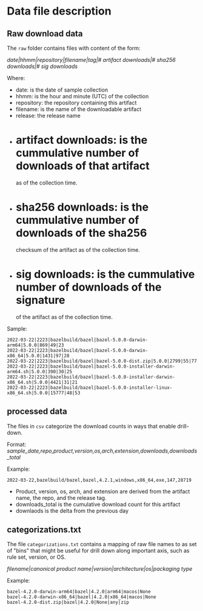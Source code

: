 # Data file description

## Raw download data

The `raw` folder contains files with content of the form:

  *date|hhmm|repository|filename|tag|# artifact downloads|# sha256 downloads|# sig downloads*

Where:

- date: is the date of sample collection
- hhmm: is the hour and minute (UTC) of the collection
- repository: the repository containing this artifact
- filename: is the name of the downloadable artifact
- release: the release name
- # artifact downloads: is the cummulative number of downloads of that artifact
  as of the collection time.
- # sha256 downloads: is the cummulative number of downloads of the sha256
  checksum of the artifact as of the collection time.
- # sig downloads: is the cummulative number of downloads of the signature
  of the artifact as of the collection time.

Sample:

```
2022-03-22|2223|bazelbuild/bazel|bazel-5.0.0-darwin-arm64|5.0.0|869|49|23
2022-03-22|2223|bazelbuild/bazel|bazel-5.0.0-darwin-x86_64|5.0.0|1431|97|28
2022-03-22|2223|bazelbuild/bazel|bazel-5.0.0-dist.zip|5.0.0|2799|55|77
2022-03-22|2223|bazelbuild/bazel|bazel-5.0.0-installer-darwin-arm64.sh|5.0.0|390|30|25
2022-03-22|2223|bazelbuild/bazel|bazel-5.0.0-installer-darwin-x86_64.sh|5.0.0|4421|31|21
2022-03-22|2223|bazelbuild/bazel|bazel-5.0.0-installer-linux-x86_64.sh|5.0.0|15777|48|53
```

## processed data

The files in `csv` categorize the download counts in ways that enable
drill-down.

Format:
  *sample_date,repo,product,version,os,arch,extension,downloads,downloads_total*

Example:

```
2022-03-22,bazelbuild/bazel,bazel,4.2.1,windows,x86_64,exe,147,28719
```

- Product, version, os, arch, and extension are derived from the artifact
  name, the repo, and the release tag.
- downloads_total is the cumulative download count for this artifact
- downlaods is the delta from the previous day


## categorizations.txt

The file `categorizations.txt` contains a mapping of raw file names to
as set of "bins" that might be useful for drill down along important
axis, such as rule set, version, or OS.

  *filename|canonical product name|version|architecture|os|packaging type*

Example:

```
bazel-4.2.0-darwin-arm64|bazel|4.2.0|arm64|macos|None
bazel-4.2.0-darwin-x86_64|bazel|4.2.0|x86_64|macos|None
bazel-4.2.0-dist.zip|bazel|4.2.0|None|any|zip
```
